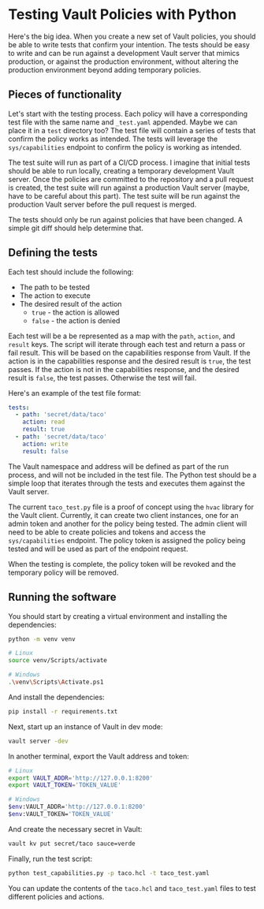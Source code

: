 # Testing Vault Policies with Python

Here's the big idea. When you create a new set of Vault policies, you should be able to write tests that confirm your intention. The tests should be easy to write and can be run against a development Vault server that mimics production, or against the production environment, without altering the production environment beyond adding temporary policies.

## Pieces of functionality

Let's start with the testing process. Each policy will have a corresponding test file with the same name and `_test.yaml` appended. Maybe we can place it in a `test` directory too? The test file will contain a series of tests that confirm the policy works as intended. The tests will leverage the `sys/capabilities` endpoint to confirm the policy is working as intended.

The test suite will run as part of a CI/CD process. I imagine that initial tests should be able to run locally, creating a temporary development Vault server. Once the policies are committed to the repository and a pull request is created, the test suite will run against a production Vault server (maybe, have to be careful about this part). The test suite will be run against the production Vault server before the pull request is merged.

The tests should only be run against policies that have been changed. A simple git diff should help determine that.

## Defining the tests

Each test should include the following:

* The path to be tested
* The action to execute
* The desired result of the action
  * `true` - the action is allowed
  * `false` - the action is denied

Each test will be a be represented as a map with the `path`, `action`, and `result` keys. The script will iterate through each test and return a pass or fail result. This will be based on the capabilities response from Vault. If the action is in the capabilities response and the desired result is `true`, the test passes. If the action is not in the capabilities response, and the desired result is `false`, the test passes. Otherwise the test will fail.

Here's an example of the test file format:

```yaml
tests:
  - path: 'secret/data/taco'
    action: read
    result: true
  - path: 'secret/data/taco'
    action: write
    result: false
```

The Vault namespace and address will be defined as part of the run process, and will not be included in the test file. The Python test should be a simple loop that iterates through the tests and executes them against the Vault server.

The current `taco_test.py` file is a proof of concept using the `hvac` library for the Vault client. Currently, it can create two client instances, one for an admin token and another for the policy being tested. The admin client will need to be able to create policies and tokens and access the `sys/capabilities` endpoint. The policy token is assigned the policy being tested and will be used as part of the endpoint request.

When the testing is complete, the policy token will be revoked and the temporary policy will be removed.

## Running the software

You should start by creating a virtual environment and installing the dependencies:

```bash
python -m venv venv

# Linux
source venv/Scripts/activate

# Windows
.\venv\Scripts\Activate.ps1
```

And install the dependencies:

```bash
pip install -r requirements.txt
```

Next, start up an instance of Vault in dev mode:

```bash
vault server -dev
```

In another terminal, export the Vault address and token:

```bash
# Linux
export VAULT_ADDR='http://127.0.0.1:8200'
export VAULT_TOKEN='TOKEN_VALUE'

# Windows
$env:VAULT_ADDR='http://127.0.0.1:8200'
$env:VAULT_TOKEN='TOKEN_VALUE'
```

And create the necessary secret in Vault:
  
```bash
vault kv put secret/taco sauce=verde
```

Finally, run the test script:

```bash
python test_capabilities.py -p taco.hcl -t taco_test.yaml
```

You can update the contents of the `taco.hcl` and `taco_test.yaml` files to test different policies and actions.
